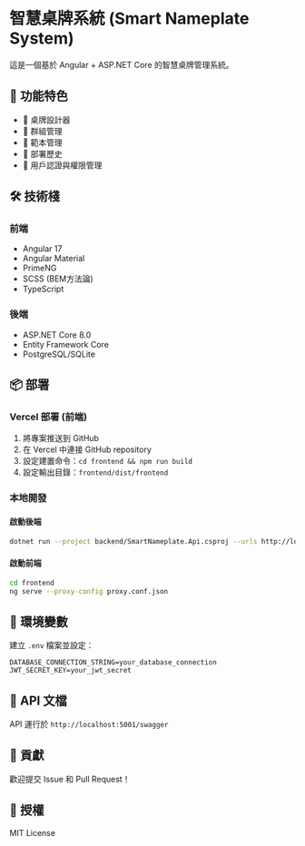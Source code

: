 # 智慧桌牌系統 (Smart Nameplate System)

這是一個基於 Angular + ASP.NET Core 的智慧桌牌管理系統。

## 🚀 功能特色

- 📱 桌牌設計器
- 👥 群組管理
- 📄 範本管理
- 🔄 部署歷史
- 🔐 用戶認證與權限管理

## 🛠️ 技術棧

### 前端
- Angular 17
- Angular Material
- PrimeNG
- SCSS (BEM方法論)
- TypeScript

### 後端
- ASP.NET Core 8.0
- Entity Framework Core
- PostgreSQL/SQLite

## 📦 部署

### Vercel 部署 (前端)

1. 將專案推送到 GitHub
2. 在 Vercel 中連接 GitHub repository
3. 設定建置命令：`cd frontend && npm run build`
4. 設定輸出目錄：`frontend/dist/frontend`

### 本地開發

#### 啟動後端
```bash
dotnet run --project backend/SmartNameplate.Api.csproj --urls http://localhost:5001
```

#### 啟動前端
```bash
cd frontend
ng serve --proxy-config proxy.conf.json
```

## 🔧 環境變數

建立 `.env` 檔案並設定：

```
DATABASE_CONNECTION_STRING=your_database_connection
JWT_SECRET_KEY=your_jwt_secret
```

## 📄 API 文檔

API 運行於 `http://localhost:5001/swagger`

## 🤝 貢獻

歡迎提交 Issue 和 Pull Request！

## 📝 授權

MIT License
